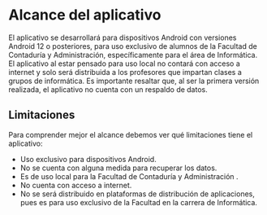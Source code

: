 # Alcance del aplicativo
El aplicativo se desarrollará para dispositivos Android con versiones Android 12 o posteriores, para uso exclusivo de alumnos de la Facultad de Contaduría y Administración, específicamente para el área de Informática. 
El aplicativo al estar pensado para uso local no contará con acceso a internet y solo será distribuida a los profesores que impartan clases a grupos de informática. Es importante resaltar que, al ser la primera versión realizada, el aplicativo no cuenta con un respaldo de datos.

## Limitaciones 

Para comprender mejor el alcance debemos ver qué limitaciones tiene el aplicativo: 
+ Uso exclusivo para dispositivos Android.
+ No se cuenta con alguna medida para recuperar los datos.
+ Es de uso local para la Facultad de Contaduría y Administración .
+ No cuenta con acceso a internet.
+ No se será distribuido en plataformas de distribución de aplicaciones, pues es para uso exclusivo de la Facultad en la carrera de Informática.
